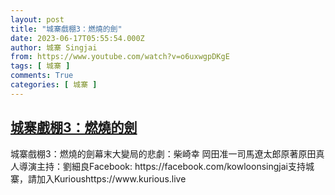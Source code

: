 ```yaml
---
layout: post
title: "城寨戲棚3：燃燒的劍"
date: 2023-06-17T05:55:54.000Z
author: 城寨 Singjai
from: https://www.youtube.com/watch?v=o6uxwgpDKgE
tags: [ 城寨 ]
comments: True
categories: [ 城寨 ]
---
```

<!--1686981354000-->
[城寨戲棚3：燃燒的劍](https://www.youtube.com/watch?v=o6uxwgpDKgE)
------

<div>
城寨戲棚3：燃燒的劍幕末大變局的悲劇：柴崎幸 岡田准一司馬遼太郎原著原田真人導演主持：劉細良Facebook: https://facebook.com/kowloonsingjai支持城寨，請加入Kurioushttps://www.kurious.live
</div>
